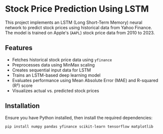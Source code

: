 # Stock Price Prediction Using LSTM

This project implements an LSTM (Long Short-Term Memory) neural network to predict stock prices using historical data from Yahoo Finance. The model is trained on Apple's (`AAPL`) stock price data from 2010 to 2023.

## Features
- Fetches historical stock price data using `yfinance`
- Preprocesses data using MinMax scaling
- Creates sequential input data for LSTM
- Trains an LSTM-based deep learning model
- Evaluates performance using Mean Absolute Error (MAE) and R-squared (R²) score
- Visualizes actual vs. predicted stock prices

## Installation
Ensure you have Python installed, then install the required dependencies:
```bash
pip install numpy pandas yfinance scikit-learn tensorflow matplotlib
